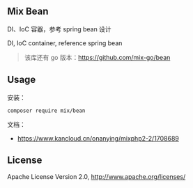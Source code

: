 ## Mix Bean

DI、IoC 容器，参考 spring bean 设计

DI, IoC container, reference spring bean

> 该库还有 go 版本：https://github.com/mix-go/bean

## Usage

安装：

```
composer require mix/bean
```

文档：

- https://www.kancloud.cn/onanying/mixphp2-2/1708689

## License

Apache License Version 2.0, http://www.apache.org/licenses/
